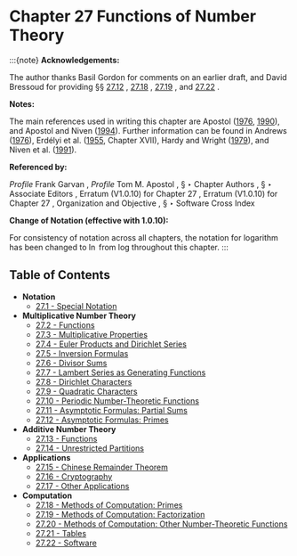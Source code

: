 # Chapter 27 Functions of Number Theory

:::{note}
**Acknowledgements:**

The author thanks Basil Gordon for comments on an earlier draft, and David Bressoud for providing §§ [27.12](./27.12.md "§27.12 Asymptotic Formulas: Primes ‣ Multiplicative Number Theory ‣ Chapter 27 Functions of Number Theory") , [27.18](./27.18.md "§27.18 Methods of Computation: Primes ‣ Computation ‣ Chapter 27 Functions of Number Theory") , [27.19](./27.19.md "§27.19 Methods of Computation: Factorization ‣ Computation ‣ Chapter 27 Functions of Number Theory") , and [27.22](./27.22.md "§27.22 Software ‣ Computation ‣ Chapter 27 Functions of Number Theory") .

**Notes:**

The main references used in writing this chapter are Apostol ([1976](./bib/index.html#bib115 "Introduction to Analytic Number Theory"), [1990](./bib/index.html#bib119 "Modular Functions and Dirichlet Series in Number Theory")), and Apostol and Niven ([1994](./bib/index.html#bib120 "Number Theory")). Further information can be found in Andrews ([1976](./bib/index.html#bib92 "The Theory of Partitions")), Erdélyi et al. ([1955](./bib/E.html#bib755 "Higher Transcendental Functions. Vol. III"), Chapter XVII), Hardy and Wright ([1979](./bib/H.html#bib1047 "An Introduction to the Theory of Numbers")), and Niven et al. ([1991](./bib/N.html#bib1725 "An Introduction to the Theory of Numbers")).

**Referenced by:**

*Profile* Frank Garvan , *Profile* Tom M. Apostol , § ‣ Chapter Authors , § ‣ Associate Editors , Erratum (V1.0.10) for Chapter 27 , Erratum (V1.0.10) for Chapter 27 , Organization and Objective , § ‣ Software Cross Index

**Change of Notation (effective with 1.0.10):**

For consistency of notation across all chapters, the notation for logarithm has been changed to $\ln$ from $\mathrm{log}$ throughout this chapter.
:::

## Table of Contents

- <a id="PT1"></a>**Notation**
  - [27.1 - Special Notation](./27.1.md)
- <a id="PT2"></a>**Multiplicative Number Theory**
  - [27.2 - Functions](./27.2.md)
  - [27.3 - Multiplicative Properties](./27.3.md)
  - [27.4 - Euler Products and Dirichlet Series](./27.4.md)
  - [27.5 - Inversion Formulas](./27.5.md)
  - [27.6 - Divisor Sums](./27.6.md)
  - [27.7 - Lambert Series as Generating Functions](./27.7.md)
  - [27.8 - Dirichlet Characters](./27.8.md)
  - [27.9 - Quadratic Characters](./27.9.md)
  - [27.10 - Periodic Number-Theoretic Functions](./27.10.md)
  - [27.11 - Asymptotic Formulas: Partial Sums](./27.11.md)
  - [27.12 - Asymptotic Formulas: Primes](./27.12.md)
- <a id="PT3"></a>**Additive Number Theory**
  - [27.13 - Functions](./27.13.md)
  - [27.14 - Unrestricted Partitions](./27.14.md)
- <a id="PT4"></a>**Applications**
  - [27.15 - Chinese Remainder Theorem](./27.15.md)
  - [27.16 - Cryptography](./27.16.md)
  - [27.17 - Other Applications](./27.17.md)
- <a id="PT5"></a>**Computation**
  - [27.18 - Methods of Computation: Primes](./27.18.md)
  - [27.19 - Methods of Computation: Factorization](./27.19.md)
  - [27.20 - Methods of Computation: Other Number-Theoretic Functions](./27.20.md)
  - [27.21 - Tables](./27.21.md)
  - [27.22 - Software](./27.22.md)